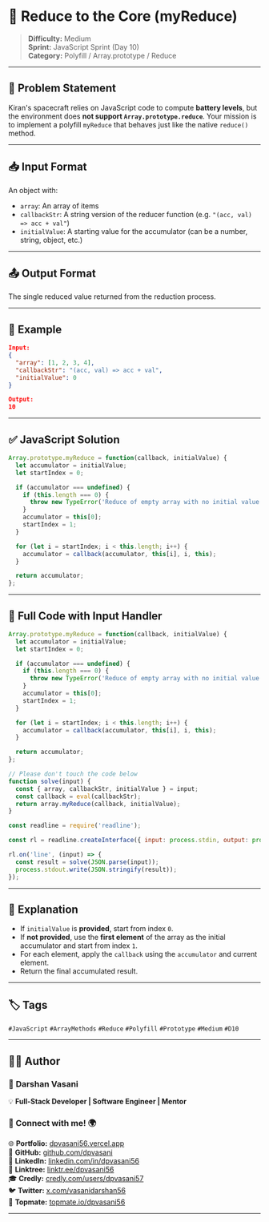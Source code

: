# 🔋 Reduce to the Core (myReduce)

> **Difficulty:** Medium  
> **Sprint:** JavaScript Sprint (Day 10)  
> **Category:** Polyfill / Array.prototype / Reduce

---

## 🧩 Problem Statement

Kiran's spacecraft relies on JavaScript code to compute **battery levels**, but the environment does **not support `Array.prototype.reduce`**. Your mission is to implement a polyfill `myReduce` that behaves just like the native `reduce()` method.

---

## 📥 Input Format

An object with:
- `array`: An array of items
- `callbackStr`: A string version of the reducer function (e.g. `"(acc, val) => acc + val"`)
- `initialValue`: A starting value for the accumulator (can be a number, string, object, etc.)

---

## 📤 Output Format

The single reduced value returned from the reduction process.

---

## 🧪 Example

```json
Input:
{
  "array": [1, 2, 3, 4],
  "callbackStr": "(acc, val) => acc + val",
  "initialValue": 0
}

Output:
10
```

---

## ✅ JavaScript Solution

```js
Array.prototype.myReduce = function(callback, initialValue) {
  let accumulator = initialValue;
  let startIndex = 0;

  if (accumulator === undefined) {
    if (this.length === 0) {
      throw new TypeError('Reduce of empty array with no initial value');
    }
    accumulator = this[0];
    startIndex = 1;
  }

  for (let i = startIndex; i < this.length; i++) {
    accumulator = callback(accumulator, this[i], i, this);
  }

  return accumulator;
};
```

---

## 📜 Full Code with Input Handler

```js
Array.prototype.myReduce = function(callback, initialValue) {
  let accumulator = initialValue;
  let startIndex = 0;

  if (accumulator === undefined) {
    if (this.length === 0) {
      throw new TypeError('Reduce of empty array with no initial value');
    }
    accumulator = this[0];
    startIndex = 1;
  }

  for (let i = startIndex; i < this.length; i++) {
    accumulator = callback(accumulator, this[i], i, this);
  }

  return accumulator;
};

// Please don't touch the code below
function solve(input) {
  const { array, callbackStr, initialValue } = input;
  const callback = eval(callbackStr);
  return array.myReduce(callback, initialValue);
}

const readline = require('readline');

const rl = readline.createInterface({ input: process.stdin, output: process.stdout });

rl.on('line', (input) => {
  const result = solve(JSON.parse(input));
  process.stdout.write(JSON.stringify(result));
});
```

---

## 🧠 Explanation

- If `initialValue` is **provided**, start from index `0`.
- If **not provided**, use the **first element** of the array as the initial accumulator and start from index `1`.
- For each element, apply the `callback` using the `accumulator` and current element.
- Return the final accumulated result.

---

## 🏷️ Tags

`#JavaScript` `#ArrayMethods` `#Reduce` `#Polyfill` `#Prototype` `#Medium` `#D10`

---

## 👨‍💻 Author  

### 🚀 **Darshan Vasani**  
💡 **Full-Stack Developer | Software Engineer | Mentor**    

### 🔗 Connect with me! 🌍  
🌐 **Portfolio:** [dpvasani56.vercel.app](https://dpvasani56.vercel.app/)  
🐙 **GitHub:** [github.com/dpvasani](https://github.com/dpvasani)  
💼 **LinkedIn:** [linkedin.com/in/dpvasani56](https://www.linkedin.com/in/dpvasani56/)  
🌳 **Linktree:** [linktr.ee/dpvasani56](https://linktr.ee/dpvasani56)  
🎓 **Credly:** [credly.com/users/dpvasani57](https://www.credly.com/users/dpvasani57/)  
🐦 **Twitter:** [x.com/vasanidarshan56](https://x.com/vasanidarshan56)  
📢 **Topmate:** [topmate.io/dpvasani56](https://topmate.io/dpvasani56)  

---